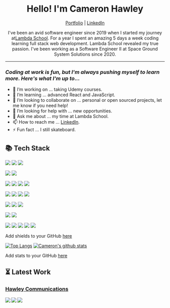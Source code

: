 <h1 align="center"> Hello! I'm Cameron Hawley </h1>
<p align="center">
  <a href="https://camhawley.com" target="_blank">Portfolio</a>
  |
  <a href="https://www.linkedin.com/in/cameron-hawley/" target="_blank">LinkedIn</a>
</p>

<p align="center">I've been an avid software engineer since 2019 when I started my journey at<a href="https://lambdaschool.com/" target="_blank">Lambda School</a>. For a year I spent an amazing 5 days a week coding learning full stack web development. Lambda School revealed my true passion. I've been working as a Software Engineer II at Space Ground System Solutions since 2020.</p>

---

### _Coding at work is fun, but I'm always pushing myself to learn more. Here's what I'm up to..._

- 🔭 I’m working on ... taking Udemy courses.
- 🌱 I’m learning ... advanced React and JavaScript.
- 🤝 I’m looking to collaborate on ... personal or open sourced projects, let me know if you need help!
- 🤔 I’m looking for help with ... new opportunities.
- 💬 Ask me about ... my time at Lambda School.
- 📫 How to reach me ... [LinkedIn](https://www.linkedin.com/in/cameron-hawley/).
- ⚡ Fun fact ... I still skateboard.

## 📚 Tech Stack

![](https://img.shields.io/badge/OS-MacOS-informational?style=flat&logo=apple&logoColor=white&color=FE438D)
![](https://img.shields.io/badge/OS-Linux-informational?style=flat&logo=linux&logoColor=white&color=FE438D)
![](https://img.shields.io/badge/OS-Windows-informational?style=flat&logo=windows&logoColor=white&color=FE438D)

![](https://img.shields.io/badge/code-Python-informational?style=flat&logo=python&logoColor=white&color=FE438D)
![](https://img.shields.io/badge/code-JavaScript-informational?style=flat&logo=javascript&logoColor=white&color=FE438D)

![](https://img.shields.io/badge/code-React-informational?style=flat&logo=react&logoColor=white&color=FE438D)
![](https://img.shields.io/badge/code-ReactNative-informational?style=flat&logo=react&logoColor=white&color=FE438D)
![](https://img.shields.io/badge/code-Redux-informational?style=flat&logo=redux&logoColor=white&color=FE438D)
![](https://img.shields.io/badge/code-Next-informational?style=flat&logo=next.js&logoColor=white&color=FE438D)

![](https://img.shields.io/badge/code-Node-informational?style=flat&logo=node.js&logoColor=white&color=FE438D)
![](https://img.shields.io/badge/code-PostgreSQL-informational?style=flat&logo=postgresql&logoColor=white&color=FE438D)
![](https://img.shields.io/badge/code-SQLite-informational?style=flat&logo=sqlite&logoColor=white&color=FE438D)
![](https://img.shields.io/badge/code-Knex-informational?style=flat&logo=Knex.js&logoColor=white&color=FE438D)

![](https://img.shields.io/badge/code-HTML-informational?style=flat&logo=html5&logoColor=white&color=FE438D)
![](https://img.shields.io/badge/code-CSS-informational?style=flat&logo=css3&logoColor=white&color=FE438D)
![](https://img.shields.io/badge/code-SASS-informational?style=flat&logo=sass&logoColor=white&color=FE438D)

![](https://img.shields.io/badge/code-Jest-informational?style=flat&logo=jest&logoColor=white&color=FE438D)
![](https://img.shields.io/badge/code-Enzyme-informational?style=flat&logo=jest&logoColor=white&color=FE438D)

![](https://img.shields.io/badge/code-Git-informational?style=flat&logo=git&logoColor=white&color=FE438D)
![](https://img.shields.io/badge/code-Npm-informational?style=flat&logo=npm&logoColor=white&color=FE438D)
![](https://img.shields.io/badge/code-Yarn-informational?style=flat&logo=yarn&logoColor=white&color=FE438D)
![](https://img.shields.io/badge/code-Webpack-informational?style=flat&logo=webpack&logoColor=white&color=FE438D)
![](https://img.shields.io/badge/code-Babel-informational?style=flat&logo=babel&logoColor=white&color=FE438D)

Add shields to your GitHub [here](https://shields.io/)

[![Top Langs](https://github-readme-stats.vercel.app/api/top-langs/?username=CAM603&theme=radical&hide=tsql,html)](https://github.com/CAM603/github-readme-stats)
[![Cameron's github stats](https://github-readme-stats.vercel.app/api?username=CAM603&show_icons=true&theme=radical)](https://github.com/CAM603/github-readme-stats)

Add stats to your GitHub [here](https://github.com/anuraghazra/github-readme-stats)

## ⏳ Latest Work

<h3>
  <a href="https://hawley-communications.com/">
    Hawley Communications
  </a>
</h3>
<a href="https://github.com/CAM603/cameron-hawley">
  <img align="left" src="https://github-readme-stats.vercel.app/api/pin/?username=CAM603&repo=cameron-hawley&theme=radical" />
</a>
<a href="https://github.com/CAM603/game-of-life">
  <img align="left" src="https://github-readme-stats.vercel.app/api/pin/?username=CAM603&repo=game-of-life&theme=radical" />
</a>
<a href="https://github.com/CAM603/goals-app">
  <img align="left" src="https://github-readme-stats.vercel.app/api/pin/?username=CAM603&repo=goals-app&theme=radical" />
</a>

